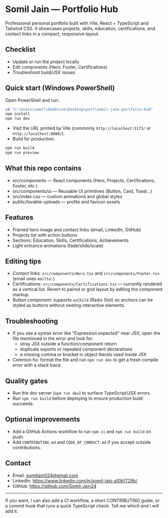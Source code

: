 # Somil Jain — Portfolio Hub

Professional personal portfolio built with Vite, React + TypeScript and Tailwind CSS. It showcases projects, skills, education, certifications, and contact links in a compact, responsive layout.

## Checklist
- Update or run the project locally
- Edit components (Hero, Footer, Certifications)
- Troubleshoot build/JSX issues

## Quick start (Windows PowerShell)
Open PowerShell and run:

```powershell
cd "C:\Users\somil\OneDrive\Desktop\port\somil-jain-portfolio-hub"
npm install
npm run dev
```

- Visit the URL printed by Vite (commonly `http://localhost:5173/` or `http://localhost:8080/`).
- Build for production:

```powershell
npm run build
npm run preview
```

## What this repo contains
- src/components — React components (Hero, Projects, Certifications, Footer, etc.)
- src/components/ui — Reusable UI primitives (Button, Card, Toast...)
- src/index.css — custom animations and global styles
- public/lovable-uploads — profile and favicon assets

## Features
- Framed hero image and contact links (email, LinkedIn, GitHub)
- Projects list with action buttons
- Sections: Education, Skills, Certifications, Achievements
- Light entrance animations (fade/slide/scale)

## Editing tips
- Contact links: `src/components/Hero.tsx` and `src/components/Footer.tsx` (email uses `mailto:`)
- Certifications: `src/components/Certifications.tsx` — currently rendered as a vertical list. Revert to paired or grid layout by editing the component markup.
- Button component: supports `asChild` (Radix Slot) so anchors can be styled as buttons without nesting interactive elements.

## Troubleshooting
- If you see a syntax error like "Expression expected" near JSX, open the file mentioned in the error and look for:
	- stray JSX outside a function/component return
	- duplicate exports or repeated component declarations
	- a missing comma or bracket in object literals used inside JSX
- Common fix: format the file and run `npm run dev` to get a fresh compile error with a stack trace.

## Quality gates
- Run the dev server (`npm run dev`) to surface TypeScript/JSX errors.
- Run `npm run build` before deploying to ensure production build succeeds.

## Optional improvements
- Add a GitHub Actions workflow to run `npm ci` and `npm run build` on push.
- Add `CONTRIBUTING.md` and `CODE_OF_CONDUCT.md` if you accept outside contributions.

## Contact
- Email: somiljain024@gmail.com
- LinkedIn: https://www.linkedin.com/in/somil-jain-a10b1729b/
- GitHub: https://github.com/Somil-Jain24

---

If you want, I can also add a CI workflow, a short CONTRIBUTING guide, or a commit hook that runs a quick TypeScript check. Tell me which and I will add it.

